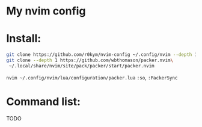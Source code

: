 My nvim config
==============

# Install:

```sh
git clone https://github.com/r0kym/nvim-config ~/.config/nvim --depth 1
git clone --depth 1 https://github.com/wbthomason/packer.nvim\
 ~/.local/share/nvim/site/pack/packer/start/packer.nvim
```

`nvim ~/.config/nvim/lua/configuration/packer.lua` `:so`, `:PackerSync`

# Command list:

TODO
